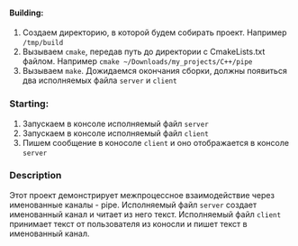 #### Building: ####
1. Создаем директорию, в которой будем собирать проект. Например `/tmp/build`
2. Вызываем `cmake`, передав путь до директории с CmakeLists.txt файлом. Например `cmake ~/Downloads/my_projects/C++/pipe`
3. Вызываем `make`. Дожидаемся окончания сборки, должны появиться два исполняемых файла `server` и `client`

### Starting: ####
1. Запускаем в консоле исполняемый файл `server`
2. Запускаем в консоле исполняемый файл `client`
3. Пишем сообщение в коносоле `client` и оно отображается в консоле `server`

### Description ###
Этот проект демонстрирует межпроцессное взаимодействие через именованные каналы - pipe.
Исполняемый файл `server` создает именованный канал и читает из него текст.
Исполняемый файл `client` принимает текст от пользователя из коносли и пишет текст в именованный канал.
